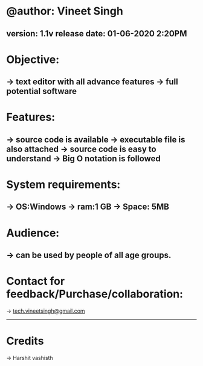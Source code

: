 # @author: Vineet Singh
version: 1.1v
release date: 01-06-2020 2:20PM
--------------------------------
# Objective:
-> text editor with all advance features
-> full potential software 
---------------------------------
# Features:
-> source code is available
-> executable file is also attached
-> source code is easy to understand
-> Big O notation is followed
---------------------------------
# System requirements:
-> OS:Windows
-> ram:1 GB 
-> Space: 5MB
---------------------------------
# Audience:
-> can be used by people of all age groups.
---------------------------------
# Contact for feedback/Purchase/collaboration:
-> tech.vineetsingh@gmail.com

-----------------------------------
# Credits
-> Harshit vashisth



